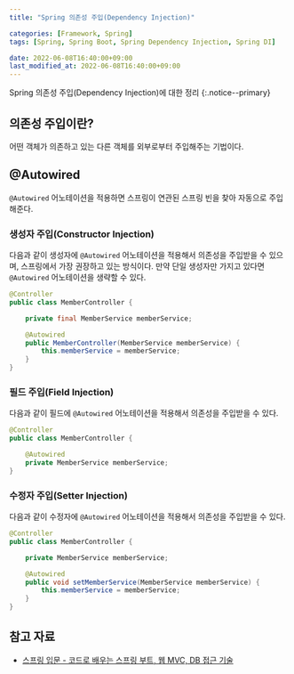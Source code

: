 ```yaml
---
title: "Spring 의존성 주입(Dependency Injection)"

categories: [Framework, Spring]
tags: [Spring, Spring Boot, Spring Dependency Injection, Spring DI]

date: 2022-06-08T16:40:00+09:00
last_modified_at: 2022-06-08T16:40:00+09:00
---
```


Spring 의존성 주입(Dependency Injection)에 대한 정리
{:.notice--primary}

## 의존성 주입이란?

어떤 객체가 의존하고 있는 다른 객체를 외부로부터 주입해주는 기법이다.

## @Autowired

`@Autowired` 어노테이션을 적용하면 스프링이 연관된 스프링 빈을 찾아 자동으로 주입해준다.

### 생성자 주입(Constructor Injection)

다음과 같이 생성자에 `@Autowired` 어노테이션을 적용해서 의존성을 주입받을 수 있으며, 스프링에서 가장 권장하고 있는 방식이다. 만약 단일 생성자만 가지고 있다면 `@Autowired` 어노테이션을 생략할 수 있다.

``` java
@Controller
public class MemberController {

    private final MemberService memberService;

    @Autowired
    public MemberController(MemberService memberService) {
        this.memberService = memberService;
    }
}
```

### 필드 주입(Field Injection)

다음과 같이 필드에 `@Autowired` 어노테이션을 적용해서 의존성을 주입받을 수 있다.

``` java
@Controller
public class MemberController {

    @Autowired
    private MemberService memberService;
}
```

### 수정자 주입(Setter Injection)

다음과 같이 수정자에 `@Autowired` 어노테이션을 적용해서 의존성을 주입받을 수 있다.

``` java
@Controller
public class MemberController {

    private MemberService memberService;

    @Autowired
    public void setMemberService(MemberService memberService) {
        this.memberService = memberService;
    }
}
```

## 참고 자료

- [스프링 입문 - 코드로 배우는 스프링 부트, 웹 MVC, DB 접근 기술](https://www.inflearn.com/course/%EC%8A%A4%ED%94%84%EB%A7%81-%EC%9E%85%EB%AC%B8-%EC%8A%A4%ED%94%84%EB%A7%81%EB%B6%80%ED%8A%B8)